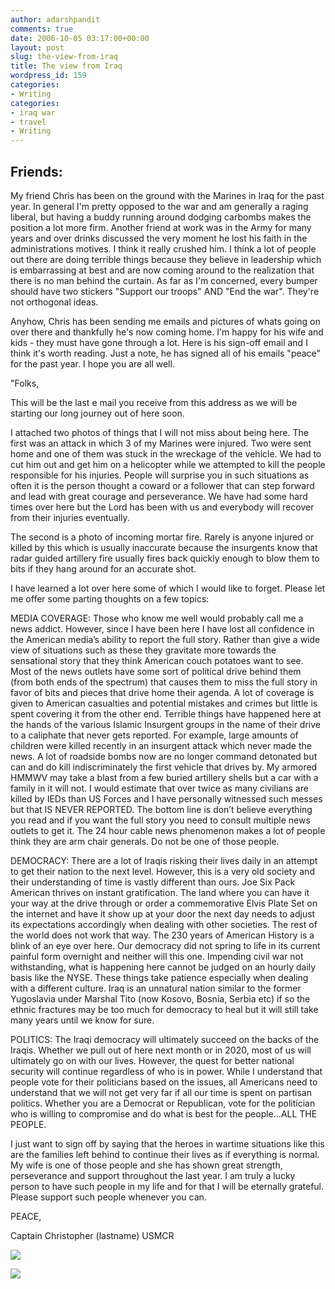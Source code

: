 ```yaml
---
author: adarshpandit
comments: true
date: 2006-10-05 03:17:00+00:00
layout: post
slug: the-view-from-iraq
title: The view from Iraq
wordpress_id: 159
categories:
- Writing
categories:
- iraq war
- travel
- Writing
---
```


## Friends:


My friend Chris has been on the ground with the Marines in Iraq for the past year. In general I'm pretty opposed to the war and am generally a raging liberal, but having a buddy running around dodging carbombs makes the position a lot more firm. Another friend at work was in the Army for many years and over drinks discussed the very moment he lost his faith in the administrations motives. I think it really crushed him. I think a lot of people out there are doing terrible things because they believe in leadership which is embarrassing at best and are now coming around to the realization that there is no man behind the curtain. As far as I'm concerned, every bumper should have two stickers "Support our troops" AND "End the war". They're not orthogonal ideas.

Anyhow, Chris has been sending me emails and pictures of whats going on over there and thankfully he's now coming home. I'm happy for his wife and kids - they must have gone through a lot. Here is his sign-off email and I think it's worth reading. Just a note, he has signed all of his emails "peace" for the past year. I hope you are all well.

"Folks,

This will be the last e mail you receive from this address as we will be starting our long journey out of here soon.

I attached two photos of things that I will not miss about being here.  The first was an attack in which 3 of my Marines were injured.  Two were sent home and one of them was stuck in the wreckage of the vehicle.  We had to cut him out and get him on a helicopter while we attempted to kill the people responsible for his injuries.  People will surprise you in such situations as often it is the person thought a coward or a follower that can step forward and lead with great courage and perseverance.  We have had some hard times over here but the Lord has been with us and everybody will recover from their injuries eventually.

The second is a photo of incoming mortar fire.  Rarely is anyone injured or killed by this which is usually inaccurate because the insurgents know that radar guided artillery fire usually fires back quickly enough to blow them to bits if they hang around for an accurate shot.

I have learned a lot over here some of which I would like to forget.  Please let me offer some parting thoughts on a few topics:

MEDIA COVERAGE:  Those who know me well would probably call me a news addict.  However, since I have been here I have lost all confidence in the American media’s ability to report the full story.  Rather than give a wide view of situations such as these they gravitate more towards the sensational story that they think American couch potatoes want to see.  Most of the news outlets have some sort of political drive behind them (from both ends of the spectrum) that causes them to miss the full story in favor of bits and pieces that drive home their agenda.  A lot of coverage is given to American casualties and potential mistakes and crimes but little is spent covering it from the other end.  Terrible things have happened here at the hands of the various Islamic Insurgent groups in the name of their drive to a caliphate that never gets reported.  For example, large amounts of children were killed recently in an insurgent attack which never made the news.  A lot of roadside bombs now are no longer command detonated but can and do kill indiscriminately the first vehicle that drives by.  My armored HMMWV may take a blast from a few buried artillery shells but a car with a family in it will not.  I would estimate that over twice as many civilians are killed by IEDs than US Forces and I have personally witnessed such messes but that IS NEVER REPORTED.  The bottom line is don’t believe everything you read and if you want the full story you need to consult multiple news outlets to get it.  The 24 hour cable news phenomenon makes a lot of people think they are arm chair generals.  Do not be one of those people.

DEMOCRACY:  There are a lot of Iraqis risking their lives daily in an attempt to get their nation to the next level.  However, this is a very old society and their understanding of time is vastly different than ours.  Joe Six Pack American thrives on instant gratification.  The land where you can have it your way at the drive through or order a commemorative Elvis Plate Set on the internet and have it show up at your door the next day needs to adjust its expectations accordingly when dealing with other societies.  The rest of the world does not work that way.  The 230 years of American History is a blink of an eye over here.  Our democracy did not spring to life in its current painful form overnight and neither will this one.  Impending civil war not withstanding, what is happening here cannot be judged on an hourly daily basis like the NYSE.  These things take patience especially when dealing with a different culture.  Iraq is an unnatural nation similar to the former Yugoslavia under Marshal Tito (now Kosovo, Bosnia, Serbia etc) if so the ethnic fractures may be too much for democracy to heal but it will still take many years until we know for sure.

POLITICS:  The Iraqi democracy will ultimately succeed on the backs of the Iraqis.  Whether we pull out of here next month or in 2020, most of us will ultimately go on with our lives.  However, the quest for better national security will continue regardless of who is in power.  While I understand that people vote for their politicians based on the issues, all Americans need to understand that we will not get very far if all our time is spent on partisan politics.  Whether you are a Democrat or Republican, vote for the politician who is willing to compromise and do what is best for the people…ALL THE PEOPLE.

I just want to sign off by saying that the heroes in wartime situations like this are the families left behind to continue their lives as if everything is normal.  My wife is one of those people and she has shown great strength, perseverance and support throughout the last year.  I am truly a lucky person to have such people in my life and for that I will be eternally grateful.  Please support such people whenever you can.

PEACE,

Captain Christopher (lastname) USMCR

[![](http://photos1.blogger.com/blogger/5119/270/320/IED%20TQ.jpg)](http://photos1.blogger.com/blogger/5119/270/1600/IED%20TQ.jpg)

[![](http://photos1.blogger.com/blogger/5119/270/320/INCOMING.jpg)](http://photos1.blogger.com/blogger/5119/270/1600/INCOMING.jpg)
